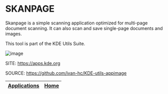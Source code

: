 # SKANPAGE

 Skanpage is a simple scanning application optimized for multi-page 
 document scanning. It can also scan and save single-page 
 documents and images.

 This tool is part of the KDE Utils Suite.

 ![image](https://cdn.kde.org/screenshots/skanpage/skanpage.png)

 SITE: https://apps.kde.org

 SOURCE: https://github.com/ivan-hc/KDE-utils-appimage

 | [Applications](https://portable-linux-apps.github.io/apps.html) | [Home](https://portable-linux-apps.github.io)
 | --- | --- |
